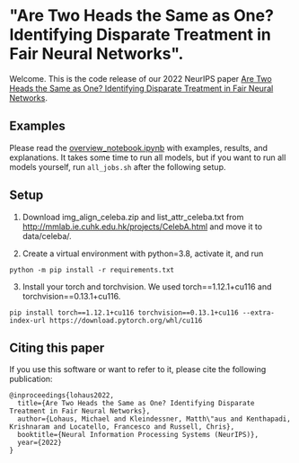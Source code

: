 # "Are Two Heads the Same as One? Identifying Disparate Treatment in Fair Neural Networks".

Welcome. This is the code release of our 2022 NeurIPS paper [Are Two Heads the Same as One? Identifying Disparate Treatment in Fair Neural Networks](https://arxiv.org/abs/2204.04440).

## Examples
Please read the [overview_notebook.ipynb](overview_notebook.ipynb) with 
examples, results, and explanations. It takes some time to run all models, but 
if you want to run all models yourself, run `all_jobs.sh` after the following setup.


## Setup

1) Download img_align_celeba.zip and list_attr_celeba.txt from http://mmlab.ie.cuhk.edu.hk/projects/CelebA.html
and move it to data/celeba/.

2) Create a virtual environment with python=3.8, activate it, and run 
````
python -m pip install -r requirements.txt
````

3) Install your torch and torchvision. We used torch==1.12.1+cu116 and torchvision==0.13.1+cu116.

````commandline
pip install torch==1.12.1+cu116 torchvision==0.13.1+cu116 --extra-index-url https://download.pytorch.org/whl/cu116
````




## Citing this paper

If you use this software or want to refer to it, please cite the following publication:
```
@inproceedings{lohaus2022,
  title={Are Two Heads the Same as One? Identifying Disparate Treatment in Fair Neural Networks},
  author={Lohaus, Michael and Kleindessner, Matth\"aus and Kenthapadi, Krishnaram and Locatello, Francesco and Russell, Chris},
  booktitle={Neural Information Processing Systems (NeurIPS)},
  year={2022}
}
```